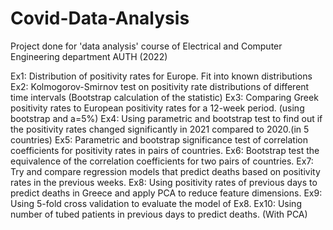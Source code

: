 # Covid-Data-Analysis
Project done for 'data analysis' course of Electrical and Computer Engineering department AUTH (2022)

Ex1: Distribution of positivity rates for Europe. Fit into known distributions
Ex2: Kolmogorov-Smirnov test on positivity rate distributions of different time intervals (Bootstrap calculation of the statistic)
Ex3: Comparing Greek positivity rates to European positivity rates for a 12-week period. (using bootstrap and a=5%)
Ex4: Using parametric and bootstrap test to find out if the positivity rates changed significantly in 2021 compared to 2020.(in 5 countries)
Ex5: Parametric and bootstrap significance test of correlation coefficients for positivity rates in pairs of countries. 
Ex6: Bootstrap test the equivalence of the correlation coefficients for two pairs of countries.
Ex7: Try and compare regression models that predict deaths based on positivity rates in the previous weeks.
Ex8: Using positivity rates of previous days to predict deaths in Greece and apply PCA to reduce feature dimensions.
Ex9: Using 5-fold cross validation to evaluate the model of Ex8.
Ex10: Using number of tubed patients in previous days to predict deaths. (With PCA)
